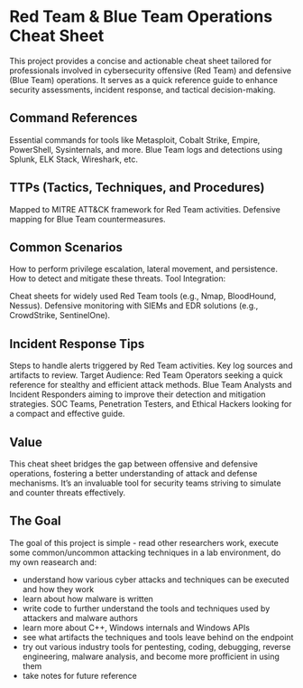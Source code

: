 # Red Team & Blue Team Operations Cheat Sheet
This project provides a concise and actionable cheat sheet tailored for professionals involved in cybersecurity offensive (Red Team) and defensive (Blue Team) operations. It serves as a quick reference guide to enhance security assessments, incident response, and tactical decision-making.

## Command References
Essential commands for tools like Metasploit, Cobalt Strike, Empire, PowerShell, Sysinternals, and more.
Blue Team logs and detections using Splunk, ELK Stack, Wireshark, etc.

## TTPs (Tactics, Techniques, and Procedures)
Mapped to MITRE ATT&CK framework for Red Team activities.
Defensive mapping for Blue Team countermeasures.

## Common Scenarios
How to perform privilege escalation, lateral movement, and persistence.
How to detect and mitigate these threats.
Tool Integration:

Cheat sheets for widely used Red Team tools (e.g., Nmap, BloodHound, Nessus).
Defensive monitoring with SIEMs and EDR solutions (e.g., CrowdStrike, SentinelOne).

## Incident Response Tips
Steps to handle alerts triggered by Red Team activities.
Key log sources and artifacts to review.
Target Audience:
Red Team Operators seeking a quick reference for stealthy and efficient attack methods.
Blue Team Analysts and Incident Responders aiming to improve their detection and mitigation strategies.
SOC Teams, Penetration Testers, and Ethical Hackers looking for a compact and effective guide.

## Value
This cheat sheet bridges the gap between offensive and defensive operations, fostering a better understanding of attack and defense mechanisms. It’s an invaluable tool for security teams striving to simulate and counter threats effectively.



## The Goal
The goal of this project is simple - read other researchers work, execute some common/uncommon attacking techniques in a lab environment, do my own reasearch and:

* understand how various cyber attacks and techniques can be executed and how they work
* learn about how malware is written
* write code to further understand the tools and techniques used by attackers and malware authors
* learn more about C++, Windows internals and Windows APIs
* see what artifacts the techniques and tools leave behind on the endpoint
* try out various industry tools for pentesting, coding, debugging, reverse engineering, malware analysis, and become more profficient in using them
* take notes for future reference
